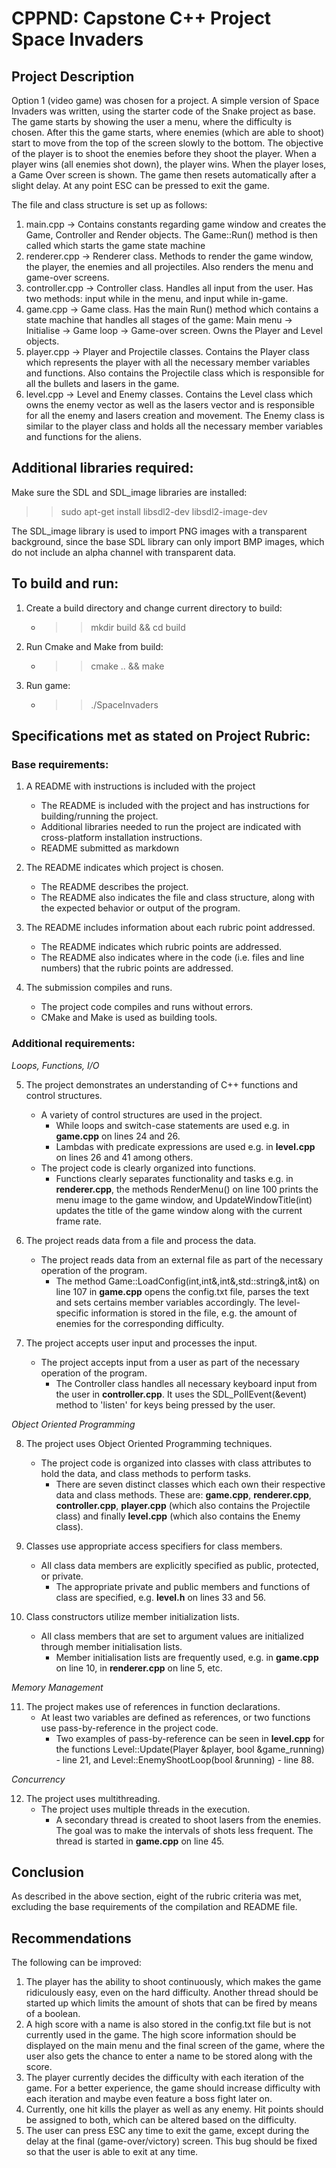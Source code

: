 # CPPND: Capstone C++ Project Space Invaders

## Project Description

Option 1 (video game) was chosen for a project. A simple version of Space Invaders was written, using the starter code of the Snake project as base. The game starts by showing the user a menu, where the difficulty is chosen. After this the game starts, where enemies (which are able to shoot) start to move from the top of the screen slowly to the bottom. The objective of the player is to shoot the enemies before they shoot the player. When a player wins (all enemies shot down), the player wins. When the player loses, a Game Over screen is shown. The game then resets automatically after a slight delay. At any point ESC can be pressed to exit the game.

The file and class structure is set up as follows:

1. main.cpp -> Contains constants regarding game window and creates the Game, Controller and Render objects. The Game::Run() method is then called which starts the game state machine
2. renderer.cpp -> Renderer class. Methods to render the game window, the player, the enemies and all projectiles. Also renders the menu and game-over screens.
3. controller.cpp -> Controller class. Handles all input from the user. Has two methods: input while in the menu, and input while in-game.
4. game.cpp -> Game class. Has the main Run() method which contains a state machine that handles all stages of the game: Main menu -> Initialise -> Game loop -> Game-over screen. Owns the Player and Level objects.
5. player.cpp -> Player and Projectile classes. Contains the Player class which represents the player with all the necessary member variables and functions. Also contains the Projectile class which is responsible for all the bullets and lasers in the game.
6. level.cpp -> Level and Enemy classes. Contains the Level class which owns the enemy vector as well as the lasers vector and is responsible for all the enemy and lasers creation and movement. The Enemy class is similar to the player class and holds all the necessary member variables and functions for the aliens.

## Additional libraries required:

Make sure the SDL and SDL_image libraries are installed:
>> sudo apt-get install libsdl2-dev libsdl2-image-dev

The SDL_image library is used to import PNG images with a transparent background, since the base SDL library can only import BMP images, which do not include an alpha channel with transparent data.

## To build and run:

1. Create a build directory and change current directory to build:
	* >> mkdir build && cd build
2. Run Cmake and Make from build:
	* >> cmake .. && make
3. Run game:
	* >> ./SpaceInvaders

## Specifications met as stated on Project Rubric:

### Base requirements:

1. A README with instructions is included with the project
	* The README is included with the project and has instructions for building/running the project.
    * Additional libraries needed to run the project are indicated with cross-platform installation instructions.
    * README submitted as markdown
    
2. The README indicates which project is chosen.
	* The README describes the project.
    * The README also indicates the file and class structure, along with the expected behavior or output of the program.

3. The README includes information about each rubric point addressed.
	* The README indicates which rubric points are addressed.
    * The README also indicates where in the code (i.e. files and line numbers) that the rubric points are addressed.
    
4. The submission compiles and runs.
	* The project code compiles and runs without errors.
    * CMake and Make is used as building tools.
    
### Additional requirements:

*Loops, Functions, I/O*

5. The project demonstrates an understanding of C++ functions and control structures.
	* A variety of control structures are used in the project.
    	* While loops and switch-case statements are used e.g. in **game.cpp** on lines 24 and 26.
        * Lambdas with predicate expressions are used e.g. in **level.cpp** on lines 26 and 41 among others.
	* The project code is clearly organized into functions.
    	* Functions clearly separates functionality and tasks e.g. in **renderer.cpp**, the methods RenderMenu() on line 100 prints the menu image to the game window, and UpdateWindowTitle(int) updates the title of the game window along with the current frame rate.

6. The project reads data from a file and process the data.
	* The project reads data from an external file as part of the necessary operation of the program.
    	* The method Game::LoadConfig(int,int&,int&,std::string&,int&) on line 107 in **game.cpp** opens the config.txt file, parses the text and sets certains member variables accordingly. The level-specific information is stored in the file, e.g. the amount of enemies for the corresponding difficulty.
        
7. The project accepts user input and processes the input.
	* The project accepts input from a user as part of the necessary operation of the program.
    	* The Controller class handles all necessary keyboard input from the user in **controller.cpp**. It uses the SDL_PollEvent(&event) method to 'listen' for keys being pressed by the user.
        
*Object Oriented Programming*

8. The project uses Object Oriented Programming techniques.
	* The project code is organized into classes with class attributes to hold the data, and class methods to perform tasks.
    	* There are seven distinct classes which each own their respective data and class methods. These are: **game.cpp**, **renderer.cpp**, **controller.cpp**, **player.cpp** (which also contains the Projectile class) and finally **level.cpp** (which also contains the Enemy class). 

9. Classes use appropriate access specifiers for class members.
	* All class data members are explicitly specified as public, protected, or private.
    	* The appropriate private and public members and functions of class are specified, e.g. **level.h** on lines 33 and 56.

10. Class constructors utilize member initialization lists.
	* All class members that are set to argument values are initialized through member initialisation lists.
    	* Member initialisation lists are frequently used, e.g. in **game.cpp** on line 10, in **renderer.cpp** on line 5, etc.

*Memory Management*

11. The project makes use of references in function declarations.
	* At least two variables are defined as references, or two functions use pass-by-reference in the project code.
    	* Two examples of pass-by-reference can be seen in **level.cpp** for the functions Level::Update(Player &player, bool &game_running) - line 21, and Level::EnemyShootLoop(bool &running) - line 88.

*Concurrency*

12. The project uses multithreading.
	* The project uses multiple threads in the execution.
    	* A secondary thread is created to shoot lasers from the enemies. The goal was to make the intervals of shots less frequent. The thread is started in **game.cpp** on line 45.


## Conclusion

As described in the above section, eight of the rubric criteria was met, excluding the base requirements of the compilation and README file.
        
## Recommendations

The following can be improved:

1. The player has the ability to shoot continuously, which makes the game ridiculously easy, even on the hard difficulty. Another thread should be started up which limits the amount of shots that can be fired by means of a boolean.
2. A high score with a name is also stored in the config.txt file but is not currently used in the game. The high score information should be displayed on the main menu and the final screen of the game, where the user also gets the chance to enter a name to be stored along with the score.
3. The player currently decides the difficulty with each iteration of the game. For a better experience, the game should increase difficulty with each iteration and maybe even feature a boss fight later on.
4. Currently, one hit kills the player as well as any enemy. Hit points should be assigned to both, which can be altered based on the difficulty.
5. The user can press ESC any time to exit the game, except during the delay at the final (game-over/victory) screen. This bug should be fixed so that the user is able to exit at any time.

